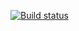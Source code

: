 [![Build status](https://ci.appveyor.com/api/projects/status/wp95knxf4mw7nbb1?svg=true)](https://ci.appveyor.com/project/BezBzz/cardorder)
